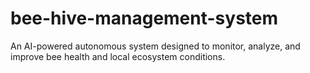 # bee-hive-management-system
An AI-powered autonomous system designed to monitor, analyze, and improve bee health and local ecosystem conditions.
